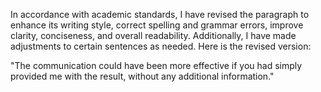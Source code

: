 In accordance with academic standards, I have revised the paragraph to enhance its writing style, correct spelling and grammar errors, improve clarity, conciseness, and overall readability. Additionally, I have made adjustments to certain sentences as needed. Here is the revised version:

"The communication could have been more effective if you had simply provided me with the result, without any additional information."